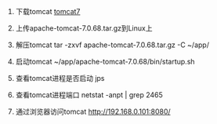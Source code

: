 1. 下载tomcat
[tomcat7](https://pan.baidu.com/s/1o98qP4Y)

2. 上传apache-tomcat-7.0.68.tar.gz到Linux上

3. 解压tomcat
tar -zxvf apache-tomcat-7.0.68.tar.gz -C ~/app/

4. 启动tomcat
~/app/apache-tomcat-7.0.68/bin/startup.sh

5. 查看tomcat进程是否启动
jps

6. 查看tomcat进程端口
netstat -anpt | grep 2465

7. 通过浏览器访问tomcat
http://192.168.0.101:8080/